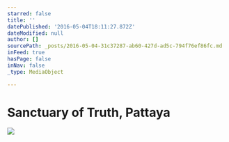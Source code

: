 ```yaml
---
starred: false
title: ''
datePublished: '2016-05-04T18:11:27.872Z'
dateModified: null
author: []
sourcePath: _posts/2016-05-04-31c37287-ab60-427d-ad5c-794f76ef86fc.md
inFeed: true
hasPage: false
inNav: false
_type: MediaObject

---
```

# Sanctuary of Truth, Pattaya
![](https://the-grid-user-content.s3-us-west-2.amazonaws.com/92ba3665-8828-4bff-8fb6-253ec88edf32.jpg)